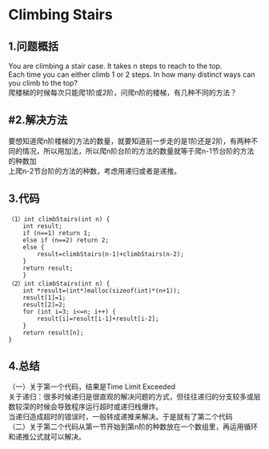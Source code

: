 Climbing Stairs
===
1.问题概括<br>
---

You are climbing a stair case. It takes n steps to reach to the top.<br>
Each time you can either climb 1 or 2 steps. In how many distinct ways can you climb to the top? <br>
爬楼梯的时候每次只能爬1阶或2阶，问爬n阶的楼梯，有几种不同的方法？<br>

#2.解决方法<br>
---

要想知道爬n阶楼梯的方法的数量，就要知道前一步走的是1阶还是2阶，有两种不同的情况，所以用加法，所以爬n阶台阶的方法的数量就等于爬n-1节台阶的方法的种数加<br>上爬n-2节台阶的方法的种数，考虑用递归或者是递推。<br>

3.代码<br>
---

```
（1）int climbStairs(int n) {
    int result;
    if (n==1) return 1;
    else if (n==2) return 2;
    else {
        result=climbStairs(n-1)+climbStairs(n-2);
    }
    return result;
    }
（2）int climbStairs(int n) {
    int *result=(int*)malloc(sizeof(int)*(n+1));
    result[1]=1;
    result[2]=2;
    for (int i=3; i<=n; i++) {
        result[i]=result[i-1]+result[i-2];
    }
    return result[n];
}
```

4.总结<br>
---

（一）关于第一个代码，结果是Time Limit Exceeded<br>
关于递归：很多时候递归是很直观的解决问题的方式，但往往递归的分支较多或层数较深的时候会导致程序运行超时或递归栈爆炸。<br>
当递归造成超时的错误时，一般转成递推来解决。于是就有了第二个代码<br>
（二）关于第二个代码从第一节开始到第n阶的种数放在一个数组里，再运用循环和递推公式就可以解决。<br>
